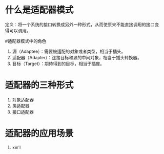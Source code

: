 # 什么是适配器模式

定义：将一个系统的接口转换成另外一种形式，从而使原来不能直接调用的接口变得可以调用。

#适配器模式中的角色

1. 源（Adaptee）：需要被适配的对象或者类型，相当于插头。
2. 适配器（Adapter）：连接目标和源的中间对象，相当于插头转换器。
3. 目标（Target）：期待得到的目标，相当于插座。

# 适配器的三种形式

1. 对象适配器
2. 类适配器
3. 接口适配器

# 适配器的应用场景

1. xin'l

